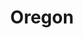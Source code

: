 ---
title: Oregon
slug: oregon
updated-on: '2024-05-30T13:52:36.906Z'
created-on: '2024-05-30T13:37:21.697Z'
published-on: '2024-05-30T13:54:32.469Z'
f_city-state:
- cms/city/portland-or.md
- cms/city/salem-or.md
- cms/city/mcminnville-or.md
- cms/city/keizer-or.md
- cms/city/roseburg-or.md
- cms/city/beaverton-or.md
- cms/city/grove-or.md
- cms/city/newberg-or.md
- cms/city/sandy-or.md
- cms/city/springfield-or.md
- cms/city/gresham-or.md
- cms/city/eugene-or.md
- cms/city/woodburn-or.md
- cms/city/the-dalles-or.md
- cms/city/canby-or.md
- cms/city/molalla-or.md
- cms/city/prineville-or.md
- cms/city/milton-freewater-or.md
- cms/city/medford-or.md
- cms/city/bend-or.md
- cms/city/brookings-or.md
- cms/city/lebanon-or.md
- cms/city/redmond-or.md
- cms/city/klamath-falls-or.md
- cms/city/baker-city-or.md
- cms/city/rufus-or.md
- cms/city/wasco-or.md
- cms/city/sherwood-or.md
- cms/city/dallas-or.md
- cms/city/clackamas-or.md
- cms/city/stayton-or.md
- cms/city/hillsboro-or.md
- cms/city/oregon-city-or.md
- cms/city/central-point-or.md
- cms/city/grants-pass-or.md
- cms/city/troutdale-or.md
- cms/city/corvallis-or.md
- cms/city/hermiston-or.md
- cms/city/ontario-or.md
- cms/city/albany-or.md
- cms/city/la-grande-or.md
- cms/city/pendleton-or.md
- cms/city/coos-bay-or.md
- cms/city/myrtle-creek-or.md
- cms/city/lincoln-city-or.md
- cms/city/madras-or.md
- cms/city/tualatin-or.md
- cms/city/newport-or.md
- cms/city/burns-or.md
- cms/city/sutherlin-or.md
- cms/city/white-city-or.md
f_locations:
- cms/payday-loans/.md
layout: '[state].html'
tags: state
---